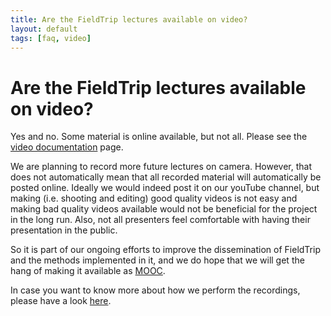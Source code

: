 ```yaml
---
title: Are the FieldTrip lectures available on video?
layout: default
tags: [faq, video]
---
```


#  Are the FieldTrip lectures available on video?

Yes and no. Some material is online available, but not all. Please see the [video documentation](/video) page.

We are planning to record more future lectures on camera. However, that does not automatically mean that all recorded material will automatically be posted online. Ideally we would indeed post it on our youTube channel, but making (i.e. shooting and editing) good quality videos is not easy and making bad quality videos available would not be beneficial for the project in the long run. Also, not all presenters feel comfortable with having their presentation in the public. 

So it is part of our ongoing efforts to improve the dissemination of FieldTrip and the methods implemented in it, and we do hope that we will get the hang of making it available as [MOOC](http://en.wikipedia.org/wiki/Massive_open_online_course). 

In case you want to know more about how we perform the recordings, please have a look [here](/development/guidelines/video). 
